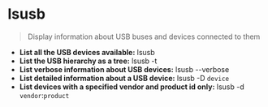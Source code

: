 # lsusb
> Display information about USB buses and devices connected to them
- **List all the USB devices available:**
lsusb
- **List the USB hierarchy as a tree:**
lsusb -t
- **List verbose information about USB devices:**
lsusb --verbose
- **List detailed information about a USB device:**
lsusb -D `device`
- **List devices with a specified vendor and product id only:**
lsusb -d `vendor`:`product`

